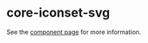 core-iconset-svg
=========

See the [component page](http://polymer-project.org/docs/elements/core-elements.html#core-iconset-svg) for more information.
